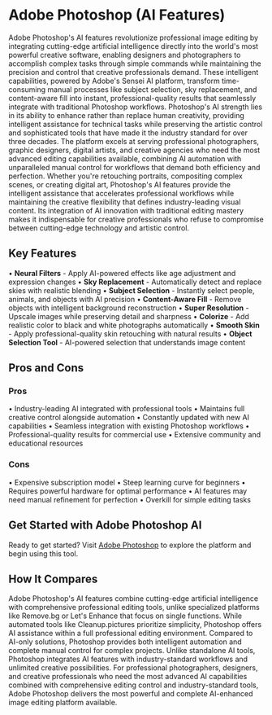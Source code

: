 # Adobe Photoshop (AI Features)

Adobe Photoshop's AI features revolutionize professional image editing by integrating cutting-edge artificial intelligence directly into the world's most powerful creative software, enabling designers and photographers to accomplish complex tasks through simple commands while maintaining the precision and control that creative professionals demand. These intelligent capabilities, powered by Adobe's Sensei AI platform, transform time-consuming manual processes like subject selection, sky replacement, and content-aware fill into instant, professional-quality results that seamlessly integrate with traditional Photoshop workflows. Photoshop's AI strength lies in its ability to enhance rather than replace human creativity, providing intelligent assistance for technical tasks while preserving the artistic control and sophisticated tools that have made it the industry standard for over three decades. The platform excels at serving professional photographers, graphic designers, digital artists, and creative agencies who need the most advanced editing capabilities available, combining AI automation with unparalleled manual control for workflows that demand both efficiency and perfection. Whether you're retouching portraits, compositing complex scenes, or creating digital art, Photoshop's AI features provide the intelligent assistance that accelerates professional workflows while maintaining the creative flexibility that defines industry-leading visual content. Its integration of AI innovation with traditional editing mastery makes it indispensable for creative professionals who refuse to compromise between cutting-edge technology and artistic control.

## Key Features

• **Neural Filters** - Apply AI-powered effects like age adjustment and expression changes
• **Sky Replacement** - Automatically detect and replace skies with realistic blending
• **Subject Selection** - Instantly select people, animals, and objects with AI precision
• **Content-Aware Fill** - Remove objects with intelligent background reconstruction
• **Super Resolution** - Upscale images while preserving detail and sharpness
• **Colorize** - Add realistic color to black and white photographs automatically
• **Smooth Skin** - Apply professional-quality skin retouching with natural results
• **Object Selection Tool** - AI-powered selection that understands image content

## Pros and Cons

### Pros
• Industry-leading AI integrated with professional tools
• Maintains full creative control alongside automation
• Constantly updated with new AI capabilities
• Seamless integration with existing Photoshop workflows
• Professional-quality results for commercial use
• Extensive community and educational resources

### Cons
• Expensive subscription model
• Steep learning curve for beginners
• Requires powerful hardware for optimal performance
• AI features may need manual refinement for perfection
• Overkill for simple editing tasks

## Get Started with Adobe Photoshop AI

Ready to get started? Visit [Adobe Photoshop](https://www.adobe.com/products/photoshop.html) to explore the platform and begin using this tool.

## How It Compares

Adobe Photoshop's AI features combine cutting-edge artificial intelligence with comprehensive professional editing tools, unlike specialized platforms like Remove.bg or Let's Enhance that focus on single functions. While automated tools like Cleanup.pictures prioritize simplicity, Photoshop offers AI assistance within a full professional editing environment. Compared to AI-only solutions, Photoshop provides both intelligent automation and complete manual control for complex projects. Unlike standalone AI tools, Photoshop integrates AI features with industry-standard workflows and unlimited creative possibilities. For professional photographers, designers, and creative professionals who need the most advanced AI capabilities combined with comprehensive editing control and industry-standard tools, Adobe Photoshop delivers the most powerful and complete AI-enhanced image editing platform available.